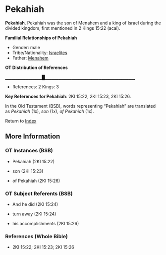 # Pekahiah
**Pekahiah**. 
Pekahiah was the son of Menahem and a king of Israel during the divided kingdom, first mentioned in 2 Kings 15:22 (acai). 




**Familial Relationships of Pekahiah**


* Gender: male
* Tribe/Nationality: [Israelites](../../../groups/md/acai/Israel.md)
* Father: [Menahem](Menahem.md)


**OT Distribution of References**

▁▁▁▁▁▁▁▁▁▁▁█▁▁▁▁▁▁▁▁▁▁▁▁▁▁▁▁▁▁▁▁▁▁▁▁▁▁▁
* References: 2 Kings: 3



**Key References for Pekahiah**: 
2KI 15:22, 2KI 15:23, 2KI 15:26. 


In the Old Testament (BSB), words representing “Pekahiah” are translated as 
*Pekahiah* (1x), *son* (1x), *of Pekahiah* (1x). 




Return to [Index](00-Index.md)

## More Information

### OT Instances (BSB)

* Pekahiah (2KI 15:22)

* son (2KI 15:23)

* of Pekahiah (2KI 15:26)



### OT Subject Referents (BSB)

* And he did (2KI 15:24)

* turn away (2KI 15:24)

* his accomplishments (2KI 15:26)



### References (Whole Bible)

* 2KI 15:22; 2KI 15:23; 2KI 15:26



